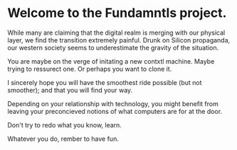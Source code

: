 # Welcome to the Fundamntls project.

While many are claiming that the digital realm is merging with our physical layer, we find the transition extremely painful. Drunk on Silicon propaganda, our western society seems to underestimate the gravity of the situation.

You are maybe on the verge of initating a new contxtl machine.
Maybe trying to ressurect one.
Or perhaps you want to clone it.

I sincerely hope you will have the smoothest ride possible (but not smoother); and that you will find your way.

Depending on your relationship with technology, you might benefit from leaving your preconcieved notions of what computers are for at the door.

Don't try to redo what you know, learn.

Whatever you do, rember to have fun.

